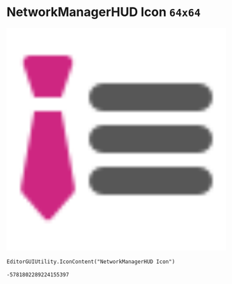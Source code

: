 # NetworkManagerHUD Icon `64x64`
<img src="/img/NetworkManagerHUD%20Icon.png" width=512 height=512>

``` CSharp
EditorGUIUtility.IconContent("NetworkManagerHUD Icon")
```
```
-5781802289224155397
```
